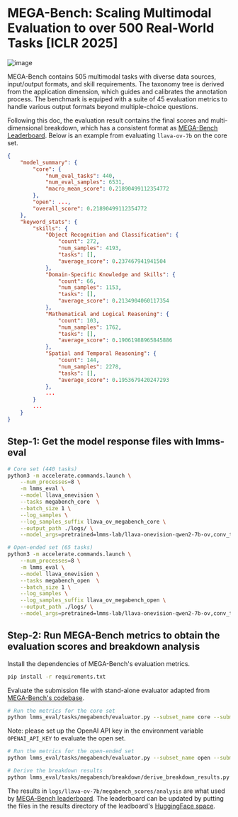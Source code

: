 # MEGA-Bench: Scaling Multimodal Evaluation to over 500 Real-World Tasks [ICLR 2025]

![image](https://github.com/user-attachments/assets/5fd44fa9-0ec2-4298-ad0c-e883cb1edf7f)

MEGA-Bench contains 505 multimodal tasks with diverse data sources, input/output formats, and skill requirements. The taxonomy tree is derived from the application dimension, which guides and calibrates the annotation process. The benchmark is equiped with a suite of 45 evaluation metrics to handle various output formats beyond multiple-choice questions.

Following this doc, the evaluation result contains the final scores and multi-dimensional breakdown, which has a consistent format as [MEGA-Bench Leaderboard](https://huggingface.co/spaces/TIGER-Lab/MEGA-Bench). Below is an example from evaluating `llava-ov-7b` on the core set.

```json
{
    "model_summary": {
        "core": {
            "num_eval_tasks": 440,
            "num_eval_samples": 6531,
            "macro_mean_score": 0.21890499112354772
        },
        "open": ...,
        "overall_score": 0.21890499112354772
    },
    "keyword_stats": {
        "skills": {
            "Object Recognition and Classification": {
                "count": 272,
                "num_samples": 4193,
                "tasks": [],
                "average_score": 0.237467941941504
            },
            "Domain-Specific Knowledge and Skills": {
                "count": 66,
                "num_samples": 1153,
                "tasks": [],
                "average_score": 0.2134904060117354
            },
            "Mathematical and Logical Reasoning": {
                "count": 103,
                "num_samples": 1762,
                "tasks": [],
                "average_score": 0.19061988965845886
            },
            "Spatial and Temporal Reasoning": {
                "count": 144,
                "num_samples": 2278,
                "tasks": [],
                "average_score": 0.1953679420247293
            },
            ...
        }
        ...
    }
}
```



## Step-1: Get the model response files with lmms-eval

```bash
# Core set (440 tasks)
python3 -m accelerate.commands.launch \
    --num_processes=8 \
    -m lmms_eval \
    --model llava_onevision \
    --tasks megabench_core  \
    --batch_size 1 \
    --log_samples \
    --log_samples_suffix llava_ov_megabench_core \
    --output_path ./logs/ \
    --model_args=pretrained=lmms-lab/llava-onevision-qwen2-7b-ov,conv_template=qwen_1_5,model_name=llava_qwen

# Open-ended set (65 tasks)
python3 -m accelerate.commands.launch \
    --num_processes=8 \
    -m lmms_eval \
    --model llava_onevision \
    --tasks megabench_open  \
    --batch_size 1 \
    --log_samples \
    --log_samples_suffix llava_ov_megabench_open \
    --output_path ./logs/ \
    --model_args=pretrained=lmms-lab/llava-onevision-qwen2-7b-ov,conv_template=qwen_1_5,model_name=llava_qwen
```


## Step-2: Run MEGA-Bench metrics to obtain the evaluation scores and breakdown analysis


Install the dependencies of MEGA-Bench's evaluation metrics.

```bash
pip install -r requirements.txt
```

Evaluate the submission file with stand-alone evaluator adapted from [MEGA-Bench's codebase](https://github.com/TIGER-AI-Lab/MEGA-Bench).

```bash
# Run the metrics for the core set
python lmms_eval/tasks/megabench/evaluator.py --subset_name core --submission_file logs/llava-ov-7b/submissions/megabench_core_all_query_responses.json  --output_file logs/llava-ov-7b/megabench_scores/megabench_core_data_with_scores.json
```

Note: please set up the OpenAI API key in the environment variable `OPENAI_API_KEY` to evaluate the open set.

```bash
# Run the metrics for the open-ended set
python lmms_eval/tasks/megabench/evaluator.py --subset_name open --submission_file logs/llava-ov-7b/submissions/megabench_open_all_query_responses.json  --output_file logs/llava-ov-7b/megabench_scores/megabench_open_data_with_scores.json
```

```bash
# Derive the breakdown results
python lmms_eval/tasks/megabench/breakdown/derive_breakdown_results.py  --input_dir logs/llava-ov-7b/megabench_scores

```

The results in `logs/llava-ov-7b/megabench_scores/analysis` are what used by [MEGA-Bench leaderboard](https://huggingface.co/spaces/TIGER-Lab/MEGA-Bench). The leaderboard can be updated by putting the files in the results directory of the leadboard's [HuggingFace space](https://huggingface.co/spaces/TIGER-Lab/MEGA-Bench/tree/main/static/eval_results/Default).
